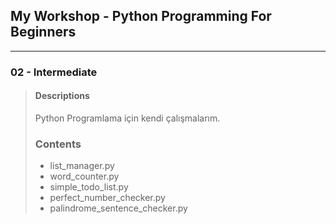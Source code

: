## My Workshop - Python Programming For Beginners
______________
### 02 - Intermediate
> #### Descriptions
> Python Programlama için kendi çalışmalarım.
> ### Contents
> * list_manager.py
> * word_counter.py
> * simple_todo_list.py
> * perfect_number_checker.py
> * palindrome_sentence_checker.py